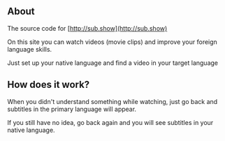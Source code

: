 ## About
The source code for [http://sub.show](http://sub.show)  

On this site you can watch videos (movie clips) and improve your foreign language skills.

Just set up your native language and find a video in your target language

## How does it work?
When you didn't understand something while watching, just go back and subtitles in the primary language will appear.

If you still have no idea, go back again and you will see subtitles in your native language.